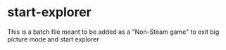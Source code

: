 # start-explorer
This is a batch file meant to be added as a "Non-Steam game" to exit big picture mode and start explorer
